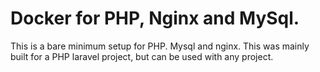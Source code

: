 # Docker for PHP, Nginx and MySql. 
This is a bare minimum setup for PHP. Mysql and nginx. This was mainly built for a PHP laravel project, but can be used with any project.  

